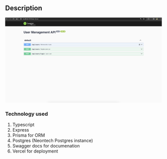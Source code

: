 ## Description

![Api docs](image.png)

### Technology used

1. Typescript
2. Express
3. Prisma for ORM
4. Postgres (Neontech Postgres instance)
5. Swagger docs for documenation
6. Vercel for deployment
